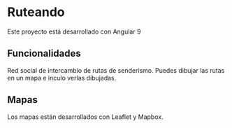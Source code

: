 # Ruteando

Este proyecto está desarrollado con Angular 9


## Funcionalidades

Red social de intercambio de rutas de senderismo.
Puedes dibujar las rutas en un mapa e inculo verlas dibujadas.


## Mapas

Los mapas están desarrollados con Leaflet y Mapbox.
